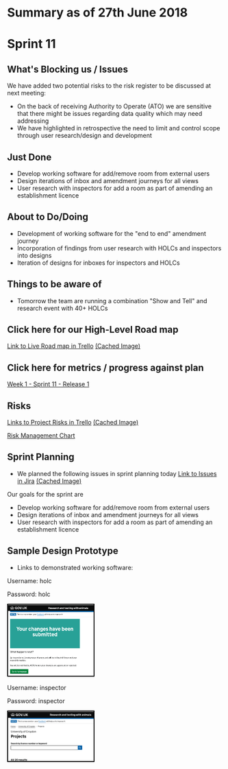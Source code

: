 # Summary as of 27th June 2018 
# Sprint 11
## What's Blocking us / Issues
We have added two potential risks to the risk register to be discussed at next meeting:
* On the back of receiving Authority to Operate (ATO) we are sensitive that there might be issues regarding data quality which may need addressing
* We have highlighted in retrospective the need to limit and control scope through user research/design and development

## Just Done
* Develop working software for add/remove room from external users
* Design iterations of inbox and amendment journeys for all views
* User research with inspectors for add a room as part of amending an establishment licence

## About to Do/Doing
* Development of working software for the "end to end" amendment journey
* Incorporation of findings from user research with HOLCs and inspectors into designs
* Iteration of designs for inboxes for inspectors and HOLCs

## Things to be aware of
* Tomorrow the team are running a combination "Show and Tell" and research event with 40+ HOLCs 

## Click here for our High-Level Road map
[Link to Live Road map in Trello](https://trello.com/b/gDQdE01u/asl-roadmap)    [\(Cached Image\)](graphs/ASLRoadMap27062018.jpg)

## Click here for metrics / progress against plan
[Week 1 - Sprint 11 - Release 1](graphs/progress27062018.png)

## Risks
[Links to Project Risks in Trello](https://trello.com/b/VuFuCL7t/risk-register-and-kpis-asl-delivery)    [\(Cached Image\)](graphs/ASLRiskRegister27062018.jpg)

[Risk Management Chart](graphs/risk27062018.png)

## Sprint Planning
* We planned the following issues in sprint planning today [Link to Issues in Jira](https://jira.digital.homeoffice.gov.uk/secure/RapidBoard.jspa?rapidView=261)    [\(Cached Image\)](graphs/sprint27062018.png)

Our goals for the sprint are
* Develop working software for add/remove room from external users
* Design iterations of inbox and amendment journeys for all views
* User research with inspectors for add a room as part of amending an establishment licence

## Sample Design Prototype
* Links to demonstrated working software:

Username: holc

Password: holc

<a href="https://public-ui.notprod.asl.homeoffice.gov.uk/"><img src="graphs/change_icon27062018.png" alt="HTML5 Icon" width="200" style="border:2px solid black"></a>

Username: inspector

Password: inspector

<a href="https://inspector-ui.notprod.asl.homeoffice.gov.uk/"><img src="graphs/projects_icon27062018.png" alt="HTML5 Icon" width="200" style="border:2px solid black"></a>

